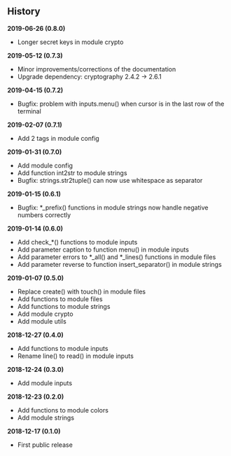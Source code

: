 History
-------

**2019-06-26 (0.8.0)**
 - Longer secret keys in module crypto

**2019-05-12 (0.7.3)**
 - Minor improvements/corrections of the documentation
 - Upgrade dependency: cryptography 2.4.2 -> 2.6.1

**2019-04-15 (0.7.2)**
 - Bugfix: problem with inputs.menu() when cursor is in the last row
   of the terminal

**2019-02-07 (0.7.1)**
 - Add 2 tags in module config

**2019-01-31 (0.7.0)**
 - Add module config
 - Add function int2str to module strings
 - Bugfix: strings.str2tuple() can now use whitespace as separator

**2019-01-15 (0.6.1)**
 - Bugfix: \*_prefix() functions in module strings now handle negative
   numbers correctly

**2019-01-14 (0.6.0)**
 - Add check_*() functions to module inputs
 - Add parameter caption to function menu() in module inputs
 - Add parameter errors to \*_all() and \*_lines() functions in module files
 - Add parameter reverse to function insert_separator() in module strings

**2019-01-07 (0.5.0)**
 - Replace create() with touch() in module files
 - Add functions to module files
 - Add functions to module strings
 - Add module crypto
 - Add module utils

**2018-12-27 (0.4.0)**
 - Add functions to module inputs
 - Rename line() to read() in module inputs

**2018-12-24 (0.3.0)**
 - Add module inputs

**2018-12-23 (0.2.0)**
 - Add functions to module colors
 - Add module strings

**2018-12-17 (0.1.0)**
 - First public release

